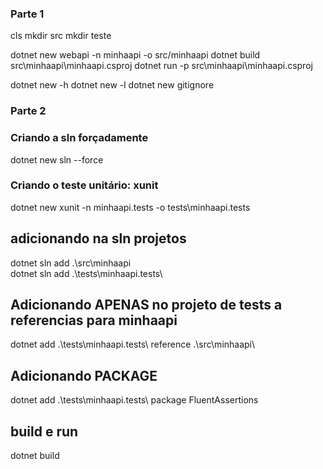 ### Parte 1
cls
mkdir src
mkdir teste

dotnet new webapi -n minhaapi -o src/minhaapi
dotnet build src\minhaapi\minhaapi.csproj
dotnet run -p src\minhaapi\minhaapi.csproj

dotnet new -h
dotnet new -l
dotnet new gitignore

### Parte 2

### Criando a sln forçadamente
dotnet new sln --force

### Criando o teste unitário: xunit
dotnet new xunit -n minhaapi.tests -o tests\minhaapi.tests

## adicionando na sln projetos 
dotnet sln add .\src\minhaapi\
dotnet sln add .\tests\minhaapi.tests\

## Adicionando APENAS no projeto de tests a referencias para minhaapi
dotnet add .\tests\minhaapi.tests\ reference .\src\minhaapi\

## Adicionando PACKAGE
dotnet add .\tests\minhaapi.tests\ package FluentAssertions

## build e run
dotnet build






